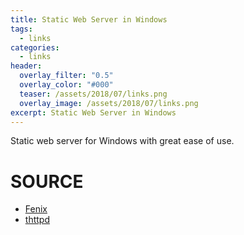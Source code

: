 ```yaml
---
title: Static Web Server in Windows
tags:
  - links
categories:
  - links
header:
  overlay_filter: "0.5"
  overlay_color: "#000"
  teaser: /assets/2018/07/links.png
  overlay_image: /assets/2018/07/links.png
excerpt: Static Web Server in Windows
---
```

Static web server for Windows with great ease of use.

# SOURCE

* [Fenix](http://fenixwebserver.com)
* [thttpd](https://acme.com/software/thttpd/)